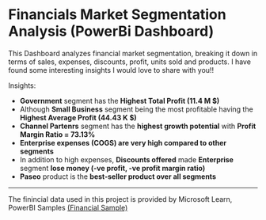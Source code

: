 # Financials Market Segmentation Analysis (PowerBi Dashboard)

This Dashboard analyzes financial market segmentation, breaking it down in terms of sales, expenses, discounts, profit, units sold and products.
I have found some interesting insights I would love to share with you!!

Insights:

- <b>Government</b> segment has the <b>Highest Total Profit (11.4 M $)</b>
- Although <b>Small Business</b> segment being the most profitable having the <b>Highest Average Profit (44.43 K $)</b>
- <b>Channel Partenrs</b> segment has the <b>highest growth potential</b> with <b>Profit Margin Ratio = 73.13%</b>
- <b>Enterprise expenses (COGS) are very high compared to other segments</b>
- In addition to high expenses, <b>Discounts offered</b> made <b>Enterprise</b> segment <b>lose money (-ve profit, -ve profit margin ratio)</b>
- <b>Paseo</b> product is the <b>best-seller product over all segments</b>

------

The finincial data used in this project is provided by Microsoft Learn, PowerBI Samples [(Financial Sample)](https://learn.microsoft.com/en-us/power-bi/create-reports/sample-financial-download)
